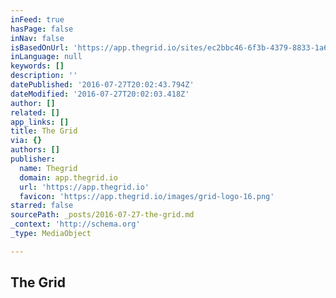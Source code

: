 ```yaml
---
inFeed: true
hasPage: false
inNav: false
isBasedOnUrl: 'https://app.thegrid.io/sites/ec2bbc46-6f3b-4379-8833-1a66a2cb37e7'
inLanguage: null
keywords: []
description: ''
datePublished: '2016-07-27T20:02:43.794Z'
dateModified: '2016-07-27T20:02:03.418Z'
author: []
related: []
app_links: []
title: The Grid
via: {}
authors: []
publisher:
  name: Thegrid
  domain: app.thegrid.io
  url: 'https://app.thegrid.io'
  favicon: 'https://app.thegrid.io/images/grid-logo-16.png'
starred: false
sourcePath: _posts/2016-07-27-the-grid.md
_context: 'http://schema.org'
_type: MediaObject

---
```

<article style=""><h1>The Grid</h1></article>